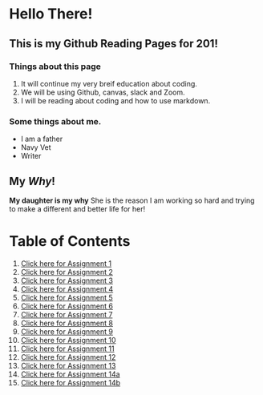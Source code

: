 # Hello There! 

## This is my Github Reading Pages for 201! 

### Things about this page
1. It will continue my very breif education about coding. 
1. We will be using Github, canvas, slack and Zoom. 
1. I will be reading about coding and how to use markdown. 

### Some things about me. 
* I am a father 
* Navy Vet 
* Writer 

## My *Why*! 
**My daughter is my why** She is the reason I am working so hard and trying to make a different and better life for her! 

# Table of Contents
1. [Click here for Assignment 1](201/class01.md) 
1. [Click here for Assignment 2](201/class02.md)
1. [Click here for Assignment 3](201/class.03.md)
1. [Click here for Assignment 4](201/class04.md)
1. [Click here for Assignment 5](201/class05.md)
1. [Click here for Assignment 6](201/class06.md)
1. [Click here for Assignment 7](201/class07.md)
1. [Click here for Assignment 8](201/class08.md)
1. [Click here for Assignment 9](201/class09.md)
1. [Click here for Assignment 10](201/class10.md)
1. [Click here for Assignment 11](201/class11.md)
1. [Click here for Assignment 12](201/class12.md)
1. [Click here for Assignment 13](201/class13.md)
1. [Click here for Assignment 14a](201/class14a.md)
1. [Click here for Assignment 14b](201/class14b.md)